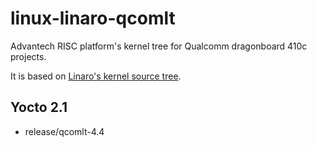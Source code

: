 # linux-linaro-qcomlt

Advantech RISC platform's kernel tree for Qualcomm dragonboard 410c projects.

It is based on [Linaro's kernel source tree](https://git.linaro.org/landing-teams/working/qualcomm/kernel.git).

## Yocto 2.1

* release/qcomlt-4.4
